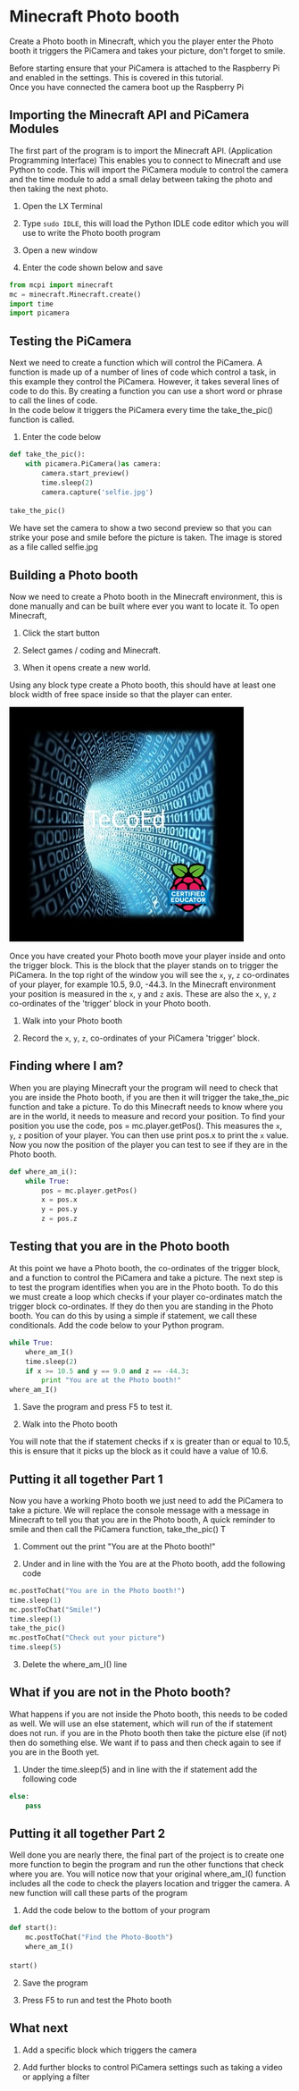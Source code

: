 # Minecraft Photo booth

Create a Photo booth in Minecraft, which you the player enter the Photo booth it triggers the PiCamera and takes your picture, don't forget to smile.

Before starting ensure that your PiCamera is attached to the Raspberry Pi and enabled in the settings.  This is covered in this tutorial.  
Once you have connected the camera boot up the Raspberry Pi

## Importing the Minecraft API and PiCamera Modules

The first part of the program is to import the Minecraft API. (Application Programming Interface) This enables you to connect to Minecraft and use Python to code.
This will import the PiCamera module to control the camera and the time module to add a small delay between taking the photo and then taking the next photo.

1. Open the LX Terminal

2. Type `sudo IDLE`, this will load the Python IDLE code editor which you will use to write the Photo booth program

3. Open a new window

4. Enter the code shown below and save    
   
``` python
from mcpi import minecraft​
​mc = minecraft.Minecraft.create()
import time
import picamera
```

## Testing the PiCamera

Next we need to create a function which will control the PiCamera.  A function is made up of a number of lines of code which control a task, in this example they control the PiCamera.
However, it takes several lines of code to do this. By creating a function you can use a short word or phrase to call the lines of code.  
In the code below it triggers the PiCamera every time the take_the_pic() function is called.   

1. Enter the code below

``` python
def take_the_pic():
	with picamera.PiCamera()as camera:
		camera.start_preview()
		time.sleep(2)
		camera.capture('selfie.jpg')

take_the_pic()		
``` 	

We have set the camera to show a two second preview so that you can strike your pose and smile before the picture is taken.  The image is stored as a file called
selfie.jpg

## Building a Photo booth 

Now we need to create a Photo booth in the Minecraft environment, this is done manually and can be built where ever you want to locate it.  To open Minecraft, 

1. Click the start button

2. Select games / coding and Minecraft.  

3. When it opens create a new world.

Using any block type create a Photo booth, this should have at least one block width of free space inside so that the player can enter.

![](images/Photobooth.jpg)

Once you have created your Photo booth move your player inside and onto the trigger block.  This is the block that the player stands on to trigger the PiCamera.  In the top right of the window 
you will see the `x`, `y`, `z` co-ordinates of your player, for example 10.5, 9.0, -44.3.  In the Minecraft environment your position is measured in the
`x`, `y` and `z` axis. These are also the `x`, `y`, `z` co-ordinates of the 'trigger' block in your Photo booth.
 
1. Walk into your Photo booth

2. Record the `x`, `y`, `z`, co-ordinates of your PiCamera 'trigger' block.

## Finding where I am?

When you are playing Minecraft your the program will need to check that you are inside the Photo booth, if you are then it will trigger the take_the_pic function and take a picture.
To do this Minecraft needs to know where you are in the world, it needs to measure and record your position.   To find your position you use the code, pos = mc.player.getPos().  This measures the `x`, `y`, `z` position of your player.  You can then use
print pos.x to print the `x` value.  Now you now the position of the player you can test to see if they are in the Photo booth. 

``` python
def where_am_i():
	while True:
		pos = mc.player.getPos()
		x = pos.x
		y = pos.y
		z = pos.z
```
	
## Testing that you are in the Photo booth 
 
At this point we have a Photo booth, the co-ordinates of the trigger block, and a function to control the PiCamera and take a picture.  The next step is to test the program 
identifies when you are in the Photo booth.  To do this we must create a loop which checks if your player co-ordinates match the trigger block co-ordinates. If they
do then you are standing in the Photo booth.  You can do this by using a simple if statement, we call these conditionals.  Add the code below to your Python program. 

```python
while True:
	where_am_I()
	time.sleep(2)
	if x >= 10.5 and y == 9.0 and z == -44.3:
		print "You are at the Photo booth!"   
where_am_I()		
```

1. Save the program and press F5 to test it.

2. Walk into the Photo booth

You will note that the if statement checks if x is greater than or equal to 10.5, this is ensure that it picks up the block as it could have a value of 10.6.

## Putting it all together Part 1

Now you have a working Photo booth we just need to add the PiCamera to take a picture.   We will replace the console message with a message in Minecraft 
to tell you that you are in the Photo booth, A quick reminder to smile and then call the PiCamera function, take_the_pic()  T
 
1. Comment out the print "You are at the Photo booth!"   

2. Under and in line with the You are at the Photo booth, add the following code

```python
mc.postToChat("You are in the Photo booth!")
time.sleep(1)
mc.postToChat("Smile!")
time.sleep(1)
take_the_pic()
mc.postToChat("Check out your picture")
time.sleep(5)
```

3. Delete the where_am_I() line	
	
## What if you are not in the Photo booth?

What happens if you are not inside the Photo booth, this needs to be coded as well.  We will use an else statement, which will run of the if statement does not run.
if you are in the Photo booth then take the picture else (if not) then do something else.  We want if to pass and then check again to see if you are in the Booth yet.

1. Under the time.sleep(5) and in line with the if statement add the following code

```python
else:
	pass
```

## Putting it all together Part 2

Well done you are nearly there, the final part of the project is to create one more function to begin the program and run the other functions that check where you are.
You will notice now that your original where_am_I() function includes all the code to check the players location and trigger the camera.  A new function will call
these parts of the program

1. Add the code below to the bottom of your program

```python
def start():
    mc.postToChat("Find the Photo-Booth")
    where_am_I()
    
start()
```

2. Save the program

3. Press F5 to run and test the Photo booth

## What next

1. Add a specific block which triggers the camera

2. Add further blocks to control PiCamera settings such as taking a video or applying a filter 

